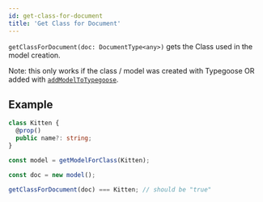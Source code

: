 ```yaml
---
id: get-class-for-document
title: 'Get Class for Document'
---
```


`getClassForDocument(doc: DocumentType<any>)` gets the Class used in the model creation.

Note: this only works if the class / model was created with Typegoose OR added with [`addModelToTypegoose`](api/functions/addModelToTypegoose.md).

## Example

```ts
class Kitten {
  @prop()
  public name?: string;
}

const model = getModelForClass(Kitten);

const doc = new model();

getClassForDocument(doc) === Kitten; // should be "true"
```
